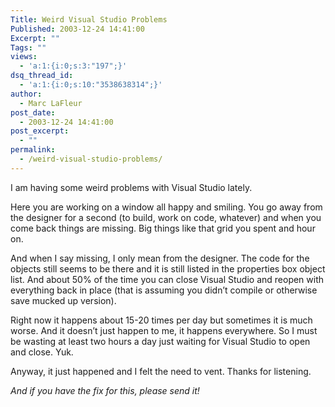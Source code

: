 ```yaml
---
Title: Weird Visual Studio Problems
Published: 2003-12-24 14:41:00
Excerpt: ""
Tags: ""
views:
  - 'a:1:{i:0;s:3:"197";}'
dsq_thread_id:
  - 'a:1:{i:0;s:10:"3538638314";}'
author:
  - Marc LaFleur
post_date:
  - 2003-12-24 14:41:00
post_excerpt:
  - ""
permalink:
  - /weird-visual-studio-problems/
---
```

<div class="Section1"> <p>I am having some weird problems with Visual Studio lately.</p> <p>Here you are working on a window all happy and smiling. You go away from the designer for a second (to build, work on code, whatever) and when you come back things are missing. Big things like that grid you spent and hour on.</p> <p>And when I say missing, I only mean from the designer. The code for the objects still seems to be there and it is still listed in the properties box object list. And about 50% of the time you can close Visual Studio and reopen with everything back in place (that is assuming you didn&#8217;t compile or otherwise save mucked up version).</p> <p>Right now it happens about 15-20 times per day but sometimes it is much worse. And it doesn&#8217;t just happen to me, it happens everywhere. So I must be wasting at least two hours a day just waiting for Visual Studio to open and close. Yuk.</p> <p>Anyway, it just happened and I felt the need to vent. Thanks for listening.</p> <p><i><span style='; font-style:italic'>And if you have the fix for this, please send it!</span></i></p></div>